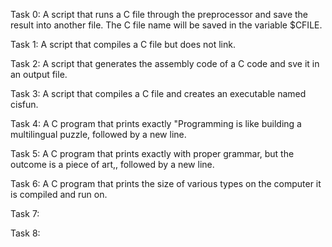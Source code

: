 Task 0: A script that runs a C file through the preprocessor and save the result into another file. The C file name will be saved in the variable $CFILE.

Task 1: A script that compiles a C file but does not link. 

Task 2: A script that generates the assembly code of a C code and sve it in an output file.

Task 3: A script that compiles a C file and creates an executable named cisfun. 

Task 4: A C program that prints exactly "Programming is like building a multilingual puzzle, followed by a new line.

Task 5: A C program that prints exactly with proper grammar, but the outcome is a piece of art,, followed by a new line.

Task 6: A C program that prints the size of various types on the computer it is compiled and run on.

Task 7:

Task 8: 
